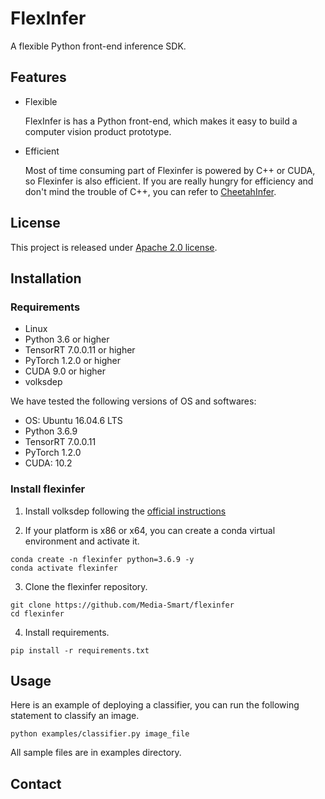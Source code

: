 # FlexInfer
A flexible Python front-end inference SDK.

## Features
- Flexible
  
  FlexInfer is has a Python front-end, which makes it easy to build a computer vision product prototype.

- Efficient
  
  Most of time consuming part of Flexinfer is powered by C++ or CUDA, so Flexinfer is also efficient. If you are really hungry for efficiency and don't mind the trouble of C++, you can refer to [CheetahInfer](https://github.com/Media-Smart/cheetahinfer).

## License
This project is released under [Apache 2.0 license](https://github.com/Media-Smart/flexinfer/blob/master/LICENSE).

## Installation
### Requirements

- Linux
- Python 3.6 or higher
- TensorRT 7.0.0.11 or higher
- PyTorch 1.2.0 or higher
- CUDA 9.0 or higher
- volksdep

We have tested the following versions of OS and softwares:

- OS: Ubuntu 16.04.6 LTS
- Python 3.6.9
- TensorRT 7.0.0.11
- PyTorch 1.2.0
- CUDA: 10.2

### Install flexinfer

1. Install volksdep following the [official instructions](https://github.com/Media-Smart/volksdep)

2. If your platform is x86 or x64, you can create a conda virtual environment and activate it.

```shell
conda create -n flexinfer python=3.6.9 -y
conda activate flexinfer
```

3. Clone the flexinfer repository.

```shell
git clone https://github.com/Media-Smart/flexinfer
cd flexinfer
```

4. Install requirements.

```shell
pip install -r requirements.txt
```

## Usage
Here is an example of deploying a classifier, you can run the following statement to classify an image.
```shell
python examples/classifier.py image_file
```
All sample files are in examples directory.

## Contact
